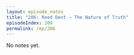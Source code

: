 ```yaml
---
layout: episode_notes
title: "206: Reed Dent — The Nature of Truth"
episodeIndex: 209
permalink: /ep/206
---
```

No notes yet.
